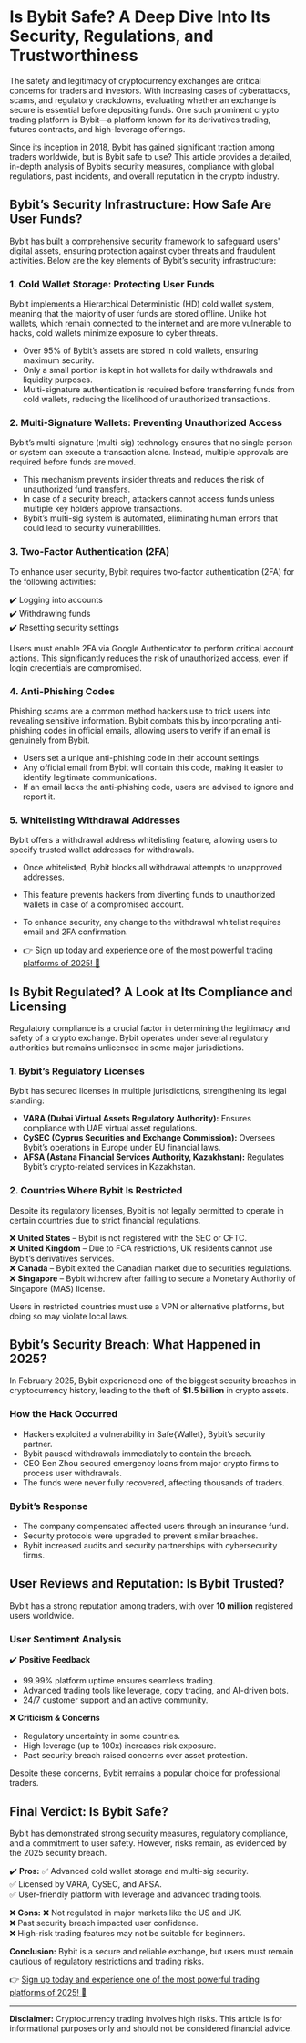 # Is Bybit Safe? A Deep Dive Into Its Security, Regulations, and Trustworthiness

The safety and legitimacy of cryptocurrency exchanges are critical concerns for traders and investors. With increasing cases of cyberattacks, scams, and regulatory crackdowns, evaluating whether an exchange is secure is essential before depositing funds. One such prominent crypto trading platform is Bybit—a platform known for its derivatives trading, futures contracts, and high-leverage offerings.

Since its inception in 2018, Bybit has gained significant traction among traders worldwide, but is Bybit safe to use? This article provides a detailed, in-depth analysis of Bybit’s security measures, compliance with global regulations, past incidents, and overall reputation in the crypto industry.

## Bybit’s Security Infrastructure: How Safe Are User Funds?

Bybit has built a comprehensive security framework to safeguard users' digital assets, ensuring protection against cyber threats and fraudulent activities. Below are the key elements of Bybit’s security infrastructure:

### 1. Cold Wallet Storage: Protecting User Funds
Bybit implements a Hierarchical Deterministic (HD) cold wallet system, meaning that the majority of user funds are stored offline. Unlike hot wallets, which remain connected to the internet and are more vulnerable to hacks, cold wallets minimize exposure to cyber threats.

- Over 95% of Bybit’s assets are stored in cold wallets, ensuring maximum security.
- Only a small portion is kept in hot wallets for daily withdrawals and liquidity purposes.
- Multi-signature authentication is required before transferring funds from cold wallets, reducing the likelihood of unauthorized transactions.

### 2. Multi-Signature Wallets: Preventing Unauthorized Access
Bybit’s multi-signature (multi-sig) technology ensures that no single person or system can execute a transaction alone. Instead, multiple approvals are required before funds are moved.

- This mechanism prevents insider threats and reduces the risk of unauthorized fund transfers.
- In case of a security breach, attackers cannot access funds unless multiple key holders approve transactions.
- Bybit’s multi-sig system is automated, eliminating human errors that could lead to security vulnerabilities.

### 3. Two-Factor Authentication (2FA)
To enhance user security, Bybit requires two-factor authentication (2FA) for the following activities:

✔️ Logging into accounts  
✔️ Withdrawing funds  
✔️ Resetting security settings  

Users must enable 2FA via Google Authenticator to perform critical account actions. This significantly reduces the risk of unauthorized access, even if login credentials are compromised.

### 4. Anti-Phishing Codes
Phishing scams are a common method hackers use to trick users into revealing sensitive information. Bybit combats this by incorporating anti-phishing codes in official emails, allowing users to verify if an email is genuinely from Bybit.

- Users set a unique anti-phishing code in their account settings.
- Any official email from Bybit will contain this code, making it easier to identify legitimate communications.
- If an email lacks the anti-phishing code, users are advised to ignore and report it.

### 5. Whitelisting Withdrawal Addresses
Bybit offers a withdrawal address whitelisting feature, allowing users to specify trusted wallet addresses for withdrawals.

- Once whitelisted, Bybit blocks all withdrawal attempts to unapproved addresses.
- This feature prevents hackers from diverting funds to unauthorized wallets in case of a compromised account.
- To enhance security, any change to the withdrawal whitelist requires email and 2FA confirmation.

- 👉 [Sign up today and experience one of the most powerful trading platforms of 2025! 🚀](https://tradefulltime97.com/go/bybit)


## Is Bybit Regulated? A Look at Its Compliance and Licensing

Regulatory compliance is a crucial factor in determining the legitimacy and safety of a crypto exchange. Bybit operates under several regulatory authorities but remains unlicensed in some major jurisdictions.

### 1. Bybit’s Regulatory Licenses
Bybit has secured licenses in multiple jurisdictions, strengthening its legal standing:

- **VARA (Dubai Virtual Assets Regulatory Authority):** Ensures compliance with UAE virtual asset regulations.
- **CySEC (Cyprus Securities and Exchange Commission):** Oversees Bybit’s operations in Europe under EU financial laws.
- **AFSA (Astana Financial Services Authority, Kazakhstan):** Regulates Bybit’s crypto-related services in Kazakhstan.

### 2. Countries Where Bybit Is Restricted
Despite its regulatory licenses, Bybit is not legally permitted to operate in certain countries due to strict financial regulations.

❌ **United States** – Bybit is not registered with the SEC or CFTC.  
❌ **United Kingdom** – Due to FCA restrictions, UK residents cannot use Bybit’s derivatives services.  
❌ **Canada** – Bybit exited the Canadian market due to securities regulations.  
❌ **Singapore** – Bybit withdrew after failing to secure a Monetary Authority of Singapore (MAS) license.  

Users in restricted countries must use a VPN or alternative platforms, but doing so may violate local laws.

## Bybit’s Security Breach: What Happened in 2025?

In February 2025, Bybit experienced one of the biggest security breaches in cryptocurrency history, leading to the theft of **$1.5 billion** in crypto assets.

### How the Hack Occurred
- Hackers exploited a vulnerability in Safe{Wallet}, Bybit’s security partner.
- Bybit paused withdrawals immediately to contain the breach.
- CEO Ben Zhou secured emergency loans from major crypto firms to process user withdrawals.
- The funds were never fully recovered, affecting thousands of traders.

### Bybit’s Response
- The company compensated affected users through an insurance fund.
- Security protocols were upgraded to prevent similar breaches.
- Bybit increased audits and security partnerships with cybersecurity firms.

## User Reviews and Reputation: Is Bybit Trusted?

Bybit has a strong reputation among traders, with over **10 million** registered users worldwide.

### User Sentiment Analysis
✔️ **Positive Feedback**
- 99.99% platform uptime ensures seamless trading.
- Advanced trading tools like leverage, copy trading, and AI-driven bots.
- 24/7 customer support and an active community.

❌ **Criticism & Concerns**
- Regulatory uncertainty in some countries.
- High leverage (up to 100x) increases risk exposure.
- Past security breach raised concerns over asset protection.

Despite these concerns, Bybit remains a popular choice for professional traders.

## Final Verdict: Is Bybit Safe?

Bybit has demonstrated strong security measures, regulatory compliance, and a commitment to user safety. However, risks remain, as evidenced by the 2025 security breach.

✔️ **Pros:**
✅ Advanced cold wallet storage and multi-sig security.  
✅ Licensed by VARA, CySEC, and AFSA.  
✅ User-friendly platform with leverage and advanced trading tools.  

❌ **Cons:**
❌ Not regulated in major markets like the US and UK.  
❌ Past security breach impacted user confidence.  
❌ High-risk trading features may not be suitable for beginners.  

**Conclusion:** Bybit is a secure and reliable exchange, but users must remain cautious of regulatory restrictions and trading risks.

👉 [Sign up today and experience one of the most powerful trading platforms of 2025! 🚀](https://tradefulltime97.com/go/bybit)

---

**Disclaimer:** Cryptocurrency trading involves high risks. This article is for informational purposes only and should not be considered financial advice.
